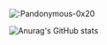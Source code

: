 ![:Pandonymous-0x20](https://count.getloli.com/get/@:Pandonymous-0x20)

  
![Anurag's GitHub stats](https://github-readme-stats.vercel.app/api?username=Pandonymous-0x20&theme=midnight-purple&show_icons=true)


